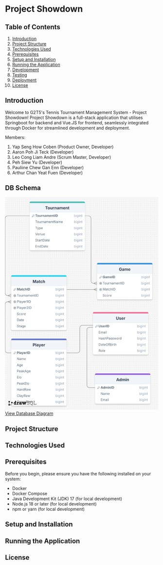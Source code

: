# Project Showdown

## Table of Contents
1. [Introduction](#introduction)
2. [Project Structure](#project-structure)
3. [Technologies Used](#technologies-used)
4. [Prerequisites](#prerequisites)
5. [Setup and Installation](#setup-and-installation)
6. [Running the Application](#running-the-application)
7. [Development](#development)
8. [Testing](#testing)
9. [Deployment](#deployment)
10. [License](#license)

## Introduction
Welcome to G2T5's Tennis Tournament Management System - Project Showdown! Project Showdown is a full-stack application that utilises Springboot for backend and Vue.JS for frontend, seamlessly integrated through Docker for streamlined development and deployment.

Members:
1. Yap Seng How Coben (Product Owner, Developer)
2. Aaron Poh Ji Teck (Developer)
3. Leo Cong Liam Andre (Scrum Master, Developer)
4. Peh Siew Yu (Developer)
5. Pauliine Chew Gan Enn (Developer)
6. Arthur Chan Yeat Fuen (Developer)

## DB Schema
![Database Diagram](https://github.com/nintyz/project-showdown/blob/master/drawSQL-image-export-2024-11-20.png)
[View Database Diagram](https://drawsql.app/teams/showdown/diagrams/showdown)


## Project Structure

## Technologies Used

## Prerequisites
Before you begin, please ensure you have the following installed on your system:
- Docker
- Docker Compose
- Java Development Kit (JDK) 17 (for local development)
- Node.js 18 or later (for local development)
- npm or yarn (for local development)

## Setup and Installation

## Running the Application

## License 
